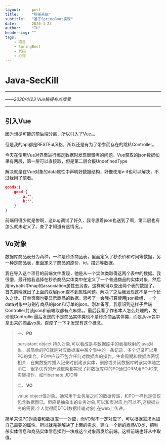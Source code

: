 ```yaml
---
layout:     post
title:      "秒杀系统"
subtitle:   "基于SpringBoot实现"
date:       2020-4-23
author:     "TH"
header-img: ""
tags:
    - 项目
    - SpringBoot
    - 代码
    - 心得
---
```

# Java-SecKill

---

——*2020/4/23*   *Vue搞得有点难受*

---

## 引入Vue

因为想尽可能的前后端分离，所以引入了Vue。。

但是我的api都是RESTFul风格，所以还是有为了带参而存在的跳转Controller。

今天在使用Vue对界面进行绑定数据时发现很蛋疼的问题。Vue获取的json数据如果有两层，第一层可以直接取，但是第二层会报UndefinedType

解决就是在Vue对象的data属性中声明好数据结构，好像使用v-if也可以解决，不过我用了前者。

```json
goods:{
    good:{
        a:'',
        b:'',
    }
}
```

前端用得少就是惨啊，这bug调试了好久，我寻思着json也送到了啊，第二层也有怎么就未定义了。查了才知道有这情况。。

## Vo对象

数据库商品表分为两种，一种是秒杀商品表，里面定义了秒杀价和时间等数据，另一种是商品表，里面定义了商品的原价，id，描述等数据。

我在导入这个项目的前端文件发现，他是从一个实体类取得这两个表中的数据。我很懵，最开始我选择在秒杀商品实体类中在定义了一个普通商品的实体对象，然后用mybatis中map的association属性去另查，这样就可以查出两个表的数据了。首先前端就出了上面的双层json查不到属性问题。解决了之后我发现这不是一个长久之计。订单页面也要显示商品的数据。思考了一会我打算使用json数组，一个data对象中分别存商品的json和订单的json。刚准备写，我意识到这样子后端Controller封装json和前端取都有点麻烦。。最后我看了作者本人怎么处理的，发现他Controller最后发送的不是商品实体类也不是秒杀商品实体类，而是从vo包中拿出来的商品vo类。百度了一下才发现有这个概念。

> 一、**PO**
>
> persistant object 持久对象,可以看成是与数据库中的表相映射的java对象。最简单的PO就是对应数据库中某个表中的一条记录，多个记录可以用PO的集合。PO中应该不包含任何对数据库的操作。生命周期和数据库密切相关．在向数据库插入记录时创建该实体，删除或关闭数据库时该实体随之消亡．很多优秀的开源框架都实现了将数据库中的PO通过ORM用POJO来实际操作，如Hibernate,JDO等
>
> 二、**VO**
>
> value object值对象。通常用于业务层之间的数据传递，和PO一样也是仅仅包含数据而已。但应是抽象出的业务对象,可以和表对应,也可以不,这根据业务的需要.个人觉得同DTO(数据传输对象),在web上传递。

简单来说PO对象要和数据库一一对应，而VO就不一定对应了，可以根据需求添加自己需要的属性。所以就完美解决了上面的需求，建立一个新的商品VO类，把秒杀实体信息和商品实体信息揉到一块成这个对象再发给前端。这样前端也好从中取值。